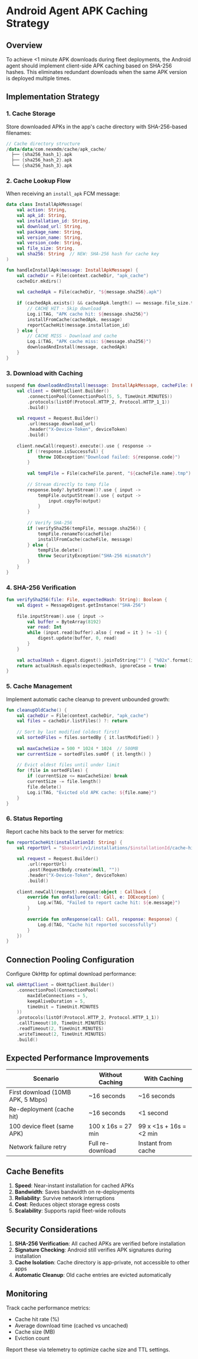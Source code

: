 # Android Agent APK Caching Strategy

## Overview

To achieve <1 minute APK downloads during fleet deployments, the Android agent should implement client-side APK caching based on SHA-256 hashes. This eliminates redundant downloads when the same APK version is deployed multiple times.

## Implementation Strategy

### 1. Cache Storage

Store downloaded APKs in the app's cache directory with SHA-256-based filenames:

```kotlin
// Cache directory structure
/data/data/com.nexmdm/cache/apk_cache/
  ├── {sha256_hash_1}.apk
  ├── {sha256_hash_2}.apk
  └── {sha256_hash_3}.apk
```

### 2. Cache Lookup Flow

When receiving an `install_apk` FCM message:

```kotlin
data class InstallApkMessage(
    val action: String,
    val apk_id: String,
    val installation_id: String,
    val download_url: String,
    val package_name: String,
    val version_name: String,
    val version_code: String,
    val file_size: String,
    val sha256: String  // NEW: SHA-256 hash for cache key
)

fun handleInstallApk(message: InstallApkMessage) {
    val cacheDir = File(context.cacheDir, "apk_cache")
    cacheDir.mkdirs()
    
    val cachedApk = File(cacheDir, "${message.sha256}.apk")
    
    if (cachedApk.exists() && cachedApk.length() == message.file_size.toLong()) {
        // CACHE HIT - Skip download
        Log.i(TAG, "APK cache hit: ${message.sha256}")
        installFromCache(cachedApk, message)
        reportCacheHit(message.installation_id)
    } else {
        // CACHE MISS - Download and cache
        Log.i(TAG, "APK cache miss: ${message.sha256}")
        downloadAndInstall(message, cachedApk)
    }
}
```

### 3. Download with Caching

```kotlin
suspend fun downloadAndInstall(message: InstallApkMessage, cacheFile: File) {
    val client = OkHttpClient.Builder()
        .connectionPool(ConnectionPool(5, 5, TimeUnit.MINUTES))
        .protocols(listOf(Protocol.HTTP_2, Protocol.HTTP_1_1))
        .build()
    
    val request = Request.Builder()
        .url(message.download_url)
        .header("X-Device-Token", deviceToken)
        .build()
    
    client.newCall(request).execute().use { response ->
        if (!response.isSuccessful) {
            throw IOException("Download failed: ${response.code}")
        }
        
        val tempFile = File(cacheFile.parent, "${cacheFile.name}.tmp")
        
        // Stream directly to temp file
        response.body?.byteStream()?.use { input ->
            tempFile.outputStream().use { output ->
                input.copyTo(output)
            }
        }
        
        // Verify SHA-256
        if (verifySha256(tempFile, message.sha256)) {
            tempFile.renameTo(cacheFile)
            installFromCache(cacheFile, message)
        } else {
            tempFile.delete()
            throw SecurityException("SHA-256 mismatch")
        }
    }
}
```

### 4. SHA-256 Verification

```kotlin
fun verifySha256(file: File, expectedHash: String): Boolean {
    val digest = MessageDigest.getInstance("SHA-256")
    
    file.inputStream().use { input ->
        val buffer = ByteArray(8192)
        var read: Int
        while (input.read(buffer).also { read = it } != -1) {
            digest.update(buffer, 0, read)
        }
    }
    
    val actualHash = digest.digest().joinToString("") { "%02x".format(it) }
    return actualHash.equals(expectedHash, ignoreCase = true)
}
```

### 5. Cache Management

Implement automatic cache cleanup to prevent unbounded growth:

```kotlin
fun cleanupOldCache() {
    val cacheDir = File(context.cacheDir, "apk_cache")
    val files = cacheDir.listFiles() ?: return
    
    // Sort by last modified (oldest first)
    val sortedFiles = files.sortedBy { it.lastModified() }
    
    val maxCacheSize = 500 * 1024 * 1024  // 500MB
    var currentSize = sortedFiles.sumOf { it.length() }
    
    // Evict oldest files until under limit
    for (file in sortedFiles) {
        if (currentSize <= maxCacheSize) break
        currentSize -= file.length()
        file.delete()
        Log.i(TAG, "Evicted old APK cache: ${file.name}")
    }
}
```

### 6. Status Reporting

Report cache hits back to the server for metrics:

```kotlin
fun reportCacheHit(installationId: String) {
    val reportUrl = "$baseUrl/v1/installations/$installationId/cache-hit"
    
    val request = Request.Builder()
        .url(reportUrl)
        .post(RequestBody.create(null, ""))
        .header("X-Device-Token", deviceToken)
        .build()
    
    client.newCall(request).enqueue(object : Callback {
        override fun onFailure(call: Call, e: IOException) {
            Log.w(TAG, "Failed to report cache hit: ${e.message}")
        }
        
        override fun onResponse(call: Call, response: Response) {
            Log.d(TAG, "Cache hit reported successfully")
        }
    })
}
```

## Connection Pooling Configuration

Configure OkHttp for optimal download performance:

```kotlin
val okHttpClient = OkHttpClient.Builder()
    .connectionPool(ConnectionPool(
        maxIdleConnections = 5,
        keepAliveDuration = 5,
        timeUnit = TimeUnit.MINUTES
    ))
    .protocols(listOf(Protocol.HTTP_2, Protocol.HTTP_1_1))
    .callTimeout(10, TimeUnit.MINUTES)
    .readTimeout(2, TimeUnit.MINUTES)
    .writeTimeout(2, TimeUnit.MINUTES)
    .build()
```

## Expected Performance Improvements

| Scenario | Without Caching | With Caching |
|----------|----------------|--------------|
| First download (10MB APK, 5 Mbps) | ~16 seconds | ~16 seconds |
| Re-deployment (cache hit) | ~16 seconds | <1 second |
| 100 device fleet (same APK) | 100 x 16s = 27 min | 99 x <1s + 16s = <2 min |
| Network failure retry | Full re-download | Instant from cache |

## Cache Benefits

1. **Speed**: Near-instant installation for cached APKs
2. **Bandwidth**: Saves bandwidth on re-deployments
3. **Reliability**: Survive network interruptions
4. **Cost**: Reduces object storage egress costs
5. **Scalability**: Supports rapid fleet-wide rollouts

## Security Considerations

1. **SHA-256 Verification**: All cached APKs are verified before installation
2. **Signature Checking**: Android still verifies APK signatures during installation
3. **Cache Isolation**: Cache directory is app-private, not accessible to other apps
4. **Automatic Cleanup**: Old cache entries are evicted automatically

## Monitoring

Track cache performance metrics:
- Cache hit rate (%)
- Average download time (cached vs uncached)
- Cache size (MB)
- Eviction count

Report these via telemetry to optimize cache size and TTL settings.
